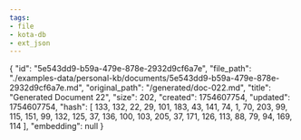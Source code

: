 ```yaml
---
tags:
- file
- kota-db
- ext_json
---
```

{
  "id": "5e543dd9-b59a-479e-878e-2932d9cf6a7e",
  "file_path": "./examples-data/personal-kb/documents/5e543dd9-b59a-479e-878e-2932d9cf6a7e.md",
  "original_path": "/generated/doc-022.md",
  "title": "Generated Document 22",
  "size": 202,
  "created": 1754607754,
  "updated": 1754607754,
  "hash": [
    133,
    132,
    22,
    29,
    101,
    183,
    43,
    141,
    74,
    1,
    70,
    203,
    99,
    115,
    151,
    99,
    132,
    125,
    37,
    136,
    100,
    103,
    205,
    37,
    171,
    126,
    113,
    88,
    79,
    94,
    169,
    114
  ],
  "embedding": null
}